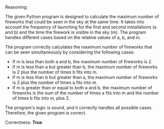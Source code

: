 Reasoning: 

The given Python program is designed to calculate the maximum number of fireworks that could be seen in the sky at the same time. It takes into account the frequency of launching for the first and second installations (a and b) and the time the firework is visible in the sky (m). The program handles different cases based on the relative values of a, b, and m.

The program correctly calculates the maximum number of fireworks that can be seen simultaneously by considering the following cases:

- If m is less than both a and b, the maximum number of fireworks is 2.
- If m is less than a but greater than b, the maximum number of fireworks is 2 plus the number of times b fits into m.
- If m is less than b but greater than a, the maximum number of fireworks is 2 plus the number of times a fits into m.
- If m is greater than or equal to both a and b, the maximum number of fireworks is the sum of the number of times a fits into m and the number of times b fits into m, plus 2.

The program's logic is sound, and it correctly handles all possible cases. Therefore, the given program is correct.

Correctness: **True**